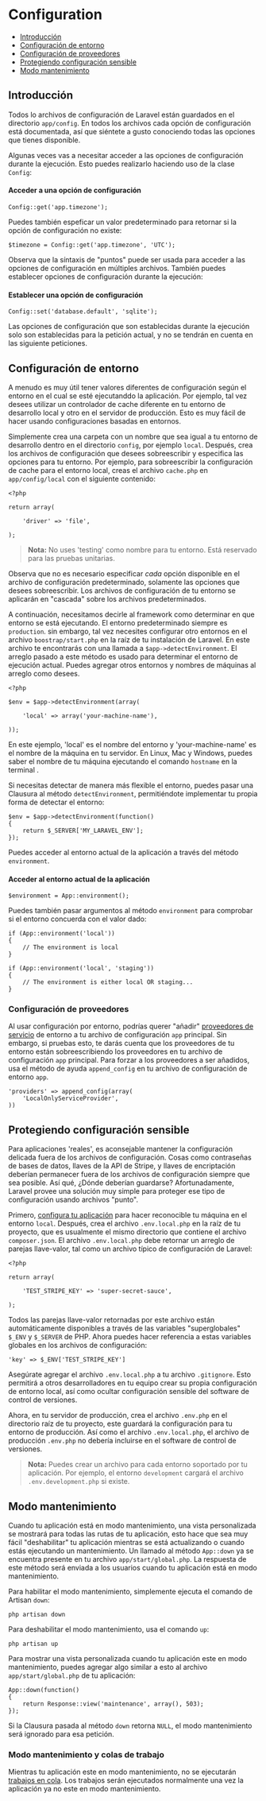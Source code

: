 # Configuration

- [Introducción](#introduction)
- [Configuración de entorno](#environment-configuration)
- [Configuración de proveedores](#provider-configuration)
- [Protegiendo configuración sensible](#protecting-sensitive-configuration)
- [Modo mantenimiento](#maintenance-mode)

<a name="introduction"></a>
## Introducción

Todos lo archivos de configuración de Laravel están guardados en el directorio `app/config`. En todos los archivos cada opción de configuración está documentada, así que siéntete a gusto conociendo todas las opciones que tienes disponible.

Algunas veces vas a necesitar acceder a las opciones de configuración durante la ejecución. Esto puedes realizarlo haciendo uso de la clase `Config`:

#### Acceder a una opción de configuración

	Config::get('app.timezone');

Puedes también espeficar un valor predeterminado para retornar si la opción de configuración no existe:

	$timezone = Config::get('app.timezone', 'UTC');

Observa que la síntaxis de "puntos" puede ser usada para acceder a las opciones de configuración en múltiples archivos. También puedes establecer opciones de configuración durante la ejecución:

#### Establecer una opción de configuración

	Config::set('database.default', 'sqlite');

Las opciones de configuración que son establecidas durante la ejecución solo son establecidas para la petición actual, y no se tendrán en cuenta en las siguiente peticiones.

<a name="environment-configuration"></a>
## Configuración de entorno

A menudo es muy útil tener valores diferentes de configuración según el entorno en el cual se esté ejecutanddo la aplicación. Por ejemplo, tal vez desees utilizar un controlador de cache diferente en tu entorno de desarrollo local y otro en el servidor de producción. Esto es muy fácil de hacer usando configuraciones basadas en entornos.

Simplemente crea una carpeta con un nombre que sea igual a tu entorno de desarrollo dentro en el directorio `config`, por ejemplo `local`. Después, crea los archivos de configuración que desees sobreescribir y especifica las opciones para tu entorno. Por ejemplo, para sobreescribir la configuración de cache para el entorno local, creas el archivo `cache.php` en `app/config/local` con el siguiente contenido:

	<?php

	return array(

		'driver' => 'file',

	);

> **Nota:** No uses 'testing' como nombre para tu entorno. Está reservado para las pruebas unitarias.

Observa que no es necesario especificar _cada_ opción disponible en el archivo de configuración predeterminado, solamente las opciones que desees sobreescribir. Los archivos de configuración de tu entorno se aplicarán en "cascada" sobre los archivos predeterminados.

A continuación, necesitamos decirle al framework como determinar en que entorno se está ejecutando. El entorno predeterminado siempre es `production`. sin embargo, tal vez necesites configurar otro entornos en el archivo `boostrap/start.php` en la raíz de tu instalación de Laravel. En este archivo te encontrarás con una llamada a `$app->detectEnvironment`. El arreglo pasado a este método es usado para determinar el entorno de ejecución actual. Puedes agregar otros entornos y nombres de máquinas al arreglo como desees.

    <?php

    $env = $app->detectEnvironment(array(

        'local' => array('your-machine-name'),

    ));

En este ejemplo, 'local' es el nombre del entorno y 'your-machine-name' es el nombre de la máquina en tu servidor. En Linux, Mac y Windows, puedes saber el nombre de tu máquina ejecutando el comando `hostname` en la terminal .

Si necesitas detectar de manera más flexible el entorno, puedes pasar una Clausura al método `detectEnvironment`, permitiéndote implementar tu propia forma de detectar el entorno:

	$env = $app->detectEnvironment(function()
	{
		return $_SERVER['MY_LARAVEL_ENV'];
	});

Puedes acceder al entorno actual de la aplicación a través del método `environment`.

#### Acceder al entorno actual de la aplicación

	$environment = App::environment();

Puedes también pasar argumentos al método `environment` para comprobar si el entorno concuerda con el valor dado:

	if (App::environment('local'))
	{
		// The environment is local
	}

	if (App::environment('local', 'staging'))
	{
		// The environment is either local OR staging...
	}

<a name="provider-configuration"></a>
### Configuración de proveedores

Al usar configuración por entorno, podrías querer "añadir" [proveedores de servicio](/page/ioc#service-providers) de entorno a tu archivo de configuración `app` principal. Sin embargo, si pruebas esto, te darás cuenta que los proveedores de tu entorno están sobreescribiendo los proveedores en tu archivo de configuración `app` principal. Para forzar a los proveedores a ser añadidos, usa el método de ayuda `append_config` en tu archivo de configuración de entorno `app`.

	'providers' => append_config(array(
		'LocalOnlyServiceProvider',
	))

<a name="protecting-sensitive-configuration"></a>
## Protegiendo configuración sensible

Para aplicaciones 'reales', es aconsejable mantener la configuración delicada fuera de los archivos de configuración. Cosas como contraseñas de bases de datos, llaves de la API de Stripe, y llaves de encriptación deberían permanecer fuera de los archivos de configuración siempre que sea posible. Así qué, ¿Dónde deberían guardarse? Afortunadamente, Laravel provee una solución muy simple para proteger ese tipo de configuración usando archivos "punto".<!-- TODO "dot" -->

Primero, [configura tu aplicación](/page/configuration#environment-configuration) para hacer reconocible tu máquina en el entorno `local`. Después, crea el archivo `.env.local.php` en la raíz de tu proyecto, que es usualmente el mismo directorio que contiene el archivo `composer.json`. El archivo `.env.local.php` debe retornar un arreglo de parejas llave-valor, tal como un archivo típico de configuración de Laravel:

	<?php

	return array(

		'TEST_STRIPE_KEY' => 'super-secret-sauce',

	);

Todos las parejas llave-valor retornadas por este archivo están automáticamente disponibles a través de las variables "superglobales" `$_ENV` y `$_SERVER` de PHP. Ahora puedes hacer referencia a estas variables globales en los archivos de configuración:

	'key' => $_ENV['TEST_STRIPE_KEY']

Asegúrate agregar el archivo `.env.local.php` a tu archivo `.gitignore`. Esto permitirá a otros desarrolladores en tu equipo crear su propia configuración de entorno local, así como ocultar configuración sensible del software de control de versiones.

Ahora, en tu servidor de producción, crea el archivo `.env.php` en el directorio raíz de tu proyecto, este guardará la configuración para tu entorno de producción. Así como el archivo `.env.local.php`, el archivo de producción `.env.php` no debería incluirse en el software de control de versiones.

> **Nota:** Puedes crear un archivo para cada entorno soportado por tu aplicación. Por ejemplo, el entorno `development` cargará el archivo `.env.development.php` si existe.

<a name="maintenance-mode"></a>
## Modo mantenimiento

Cuando tu aplicación está en modo mantenimiento, una vista personalizada se mostrará para todas las rutas de tu aplicación, esto hace que sea muy fácil "deshabilitar" tu aplicación mientras se está actualizando o cuando estás ejecutando un mantenimiento. Un llamado al método `App::down` ya se encuentra presente en tu archivo `app/start/global.php`. La respuesta de este método será enviada a los usuarios cuando tu aplicación está en modo mantenimiento.

Para habilitar el modo mantenimiento, simplemente ejecuta el comando de Artisan `down`:

	php artisan down

Para deshabilitar el modo mantenimiento, usa el comando `up`:

	php artisan up

Para mostrar una vista personalizada cuando tu aplicación este en modo mantenimiento, puedes agregar algo similar a esto al archivo `app/start/global.php` de tu aplicación:

	App::down(function()
	{
		return Response::view('maintenance', array(), 503);
	});

Si la Clausura pasada al método `down` retorna `NULL`, el modo mantenimiento será ignorado para esa petición.

### Modo mantenimiento y colas de trabajo

Mientras tu aplicación este en modo mantenimiento, no se ejecutarán [trabajos en cola](/page/queues). Los trabajos serán ejecutados normalmente una vez la aplicación ya no este en modo mantenimiento.
